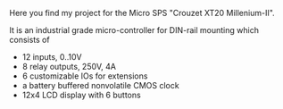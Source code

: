 Here you find my project for the Micro SPS "Crouzet XT20 Millenium-II".

It is an industrial grade micro-controller for DIN-rail mounting which consists of

 - 12 inputs, 0..10V
 - 8 relay outputs, 250V, 4A
 - 6 customizable IOs for extensions
 - a battery buffered nonvolatile CMOS clock
 - 12x4 LCD display with 6 buttons